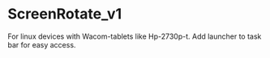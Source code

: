 # ScreenRotate_v1
For linux devices with Wacom-tablets like Hp-2730p-t.
Add launcher to task bar for easy access.
